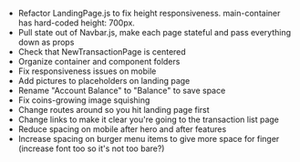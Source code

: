 - Refactor LandingPage.js to fix height responsiveness.  main-container has hard-coded height: 700px.
- Pull state out of Navbar.js, make each page stateful and pass everything down as props
- Check that NewTransactionPage is centered
- Organize container and component folders
- Fix responsiveness issues on mobile
- Add pictures to placeholders on landing page
- Rename "Account Balance" to "Balance" to save space
- Fix coins-growing image squishing
- Change routes around so you hit landing page first
- Change links to make it clear you're going to the transaction list page
- Reduce spacing on mobile after hero and after features
- Increase spacing on burger menu items to give more space for finger (increase font too so it's not too bare?)